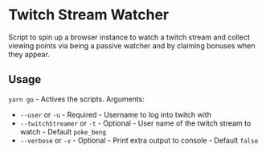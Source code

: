 # Twitch Stream Watcher
Script to spin up a browser instance to watch a twitch stream and collect viewing points via being a passive watcher and by claiming bonuses when they appear.

## Usage 
`yarn go` - Actives the scripts. Arguments:
- `--user` or `-u` - Required - Username to log into twitch with
- `--twitchStreamer` or `-t` - Optional - User name of the twitch stream to watch - Default `poke_beng`
- `--verbose` or `-v` - Optional - Print extra output to console - Default `false`
